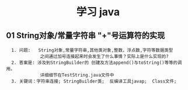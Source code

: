 

<h1 align = "center">学习 java</h1>

## 01 String对象/常量字符串 "+"号运算符的实现
      1. 问题:   String对象,常量字符串,其他类对象,整数，浮点数,字符等数据类型   
                 之间通过加号连接起来时会发生了什么事情？实际上是什么实现的?    
      2. 答案是: 涉及到StringBuilder的 创建及方法append()与toString()等等的调用。   
                 详细细节在TestString.java文件中   
      3. 关键词：字符串连接; StringBuilder类;  反编译工具javap;  Class文件;   
